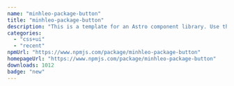 ```yaml
---
name: "minhleo-package-button"
title: "minhleo-package-button"
description: "This is a template for an Astro component library. Use this template for writing components to use in multiple projects or publish to NPM."
categories:
  - "css+ui"
  - "recent"
npmUrl: "https://www.npmjs.com/package/minhleo-package-button"
homepageUrl: "https://www.npmjs.com/package/minhleo-package-button"
downloads: 1012
badge: "new"
---
```

